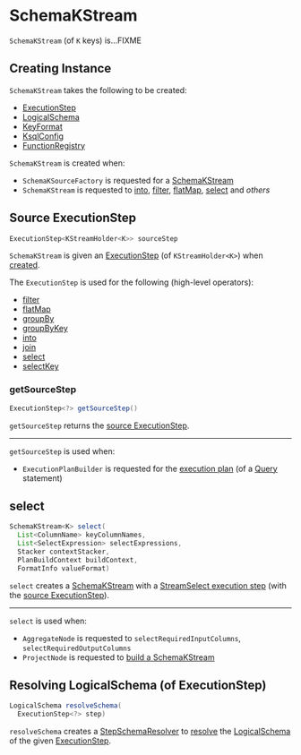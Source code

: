 # SchemaKStream

`SchemaKStream` (of `K` keys) is...FIXME

## Creating Instance

`SchemaKStream` takes the following to be created:

* [ExecutionStep](#sourceStep)
* <span id="schema"> [LogicalSchema](LogicalSchema.md)
* <span id="keyFormat"> [KeyFormat](formats/KeyFormat.md)
* <span id="ksqlConfig"> [KsqlConfig](KsqlConfig.md)
* <span id="functionRegistry"> [FunctionRegistry](FunctionRegistry.md)

`SchemaKStream` is created when:

* `SchemaKSourceFactory` is requested for a [SchemaKStream](SchemaKSourceFactory.md#schemaKStream)
* `SchemaKStream` is requested to [into](#into), [filter](#filter), [flatMap](#flatMap), [select](#select) and _others_

## <span id="sourceStep"><span id="getSourceStep"> Source ExecutionStep

```java
ExecutionStep<KStreamHolder<K>> sourceStep
```

`SchemaKStream` is given an [ExecutionStep](ExecutionStep.md) (of `KStreamHolder<K>`) when [created](#creating-instance).

The `ExecutionStep` is used for the following (high-level operators):

* [filter](#filter)
* [flatMap](#flatMap)
* [groupBy](#groupBy)
* [groupByKey](#groupByKey)
* [into](#into)
* [join](#join)
* [select](#select)
* [selectKey](#selectKey)

### getSourceStep

```java
ExecutionStep<?> getSourceStep()
```

`getSourceStep` returns the [source ExecutionStep](#sourceStep).

---

`getSourceStep` is used when:

* `ExecutionPlanBuilder` is requested for the [execution plan](ExecutionPlanBuilder.md#buildPhysicalPlan) (of a [Query](parser/Query.md) statement)

## <span id="select"> select

```java
SchemaKStream<K> select(
  List<ColumnName> keyColumnNames,
  List<SelectExpression> selectExpressions,
  Stacker contextStacker,
  PlanBuildContext buildContext,
  FormatInfo valueFormat)
```

`select` creates a [SchemaKStream](#creating-instance) with a [StreamSelect execution step](ExecutionStepFactory.md#streamSelect) (with the [source ExecutionStep](#sourceStep)).

---

`select` is used when:

* `AggregateNode` is requested to `selectRequiredInputColumns`, `selectRequiredOutputColumns`
* `ProjectNode` is requested to [build a SchemaKStream](planner/ProjectNode.md#buildStream)

## <span id="resolveSchema"> Resolving LogicalSchema (of ExecutionStep)

```java
LogicalSchema resolveSchema(
  ExecutionStep<?> step)
```

`resolveSchema` creates a [StepSchemaResolver](StepSchemaResolver.md) to [resolve](StepSchemaResolver.md#resolve) the [LogicalSchema](#schema) of the given [ExecutionStep](ExecutionStep.md).
